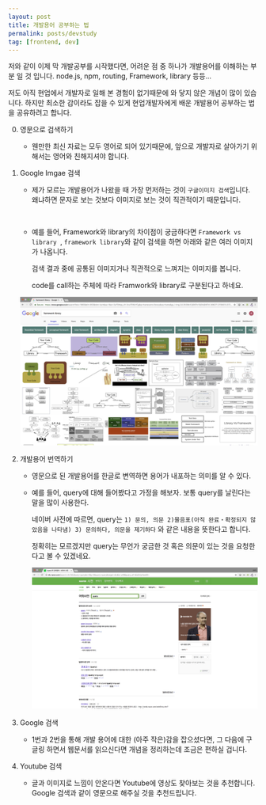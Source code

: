 ```yaml
---
layout: post
title: 개발용어 공부하는 법
permalink: posts/devstudy
tag: [frontend, dev]
---
```

저와 같이 이제 막 개발공부를 시작했다면, 어려운 점 중 하나가 개발용어를 이해하는 부분 일 것 입니다. node.js, npm, routing, Framework, library 등등...

저도 아직 현업에서 개발자로 일해 본 경험이 없기때문에 와 닿지 않은 개념이 많이 있습니다. 하지만 최소한 감이라도 잡을 수 있게 현업개발자에게 배운 개발용어 공부하는 법을 공유하려고 합니다.



0. 영문으로 검색하기
   - 웬만한 최신 자료는 모두 영어로 되어 있기때문에, 앞으로 개발자로 살아가기 위해서는 영어와 친해지셔야 합니다.


1. Google Imgae 검색

   * 제가 모르는 개발용어가 나왔을 때 가장 먼저하는 것이 `구글이미지 검색`입니다. 왜냐하면 문자로 보는 것보다 이미지로 보는 것이 직관적이기 때문입니다.

   ​

   * 예를 들어, Framework와 library의 차이점이 궁금하다면 `Framework vs library `, `framework library`와 같이 검색을 하면 아래와 같은 여러 이미지가 나옵니다.

     검색 결과 중에 공통된 이미지거나 직관적으로 느껴지는 이미지를 봅니다.

     code를 call하는 주체에 따라 Framwork와 library로 구분된다고 하네요.

   ![frameworkVSlibrary](../public/img/frameworkVSlibrary.png)

2. 개발용어 번역하기

   - 영문으로 된 개발용어를 한글로 변역하면 용어가 내포하는 의미를 알 수 있다.

   - 예를 들어, query에 대해 들어봤다고 가정을 해보자. 보통  query를 날린다는 말을 많이 사용한다.

     네이버 사전에 따르면, query는  `1) 문의, 의문 2)물음표(아직 완료・확정되지 않았음을 나타냄) 3) 문의하다, 의문을 제기하다` 와 같은 내용을 뜻한다고 합니다.

     정확히는 모르겠지만 query는 무언가 궁금한 것 혹은 의문이 있는 것을 요청한다고 볼 수 있겠네요.

     ![query](../public/img/query.png)

3. Google 검색

   - 1번과 2번을 통해 개발 용어에 대한 (아주 작은)감을 잡으셨다면, 그 다음에 구글링 하면서 웹문서를 읽으신다면 개념을 정리하는데 조금은 편하실 겁니다.

4. Youtube 검색

   - 글과 이미지로 느낌이 안온다면 Youtube에 영상도 찾아보는 것을 추천합니다. Google 검색과 같이 영문으로 해주실 것을 추천드립니다.
